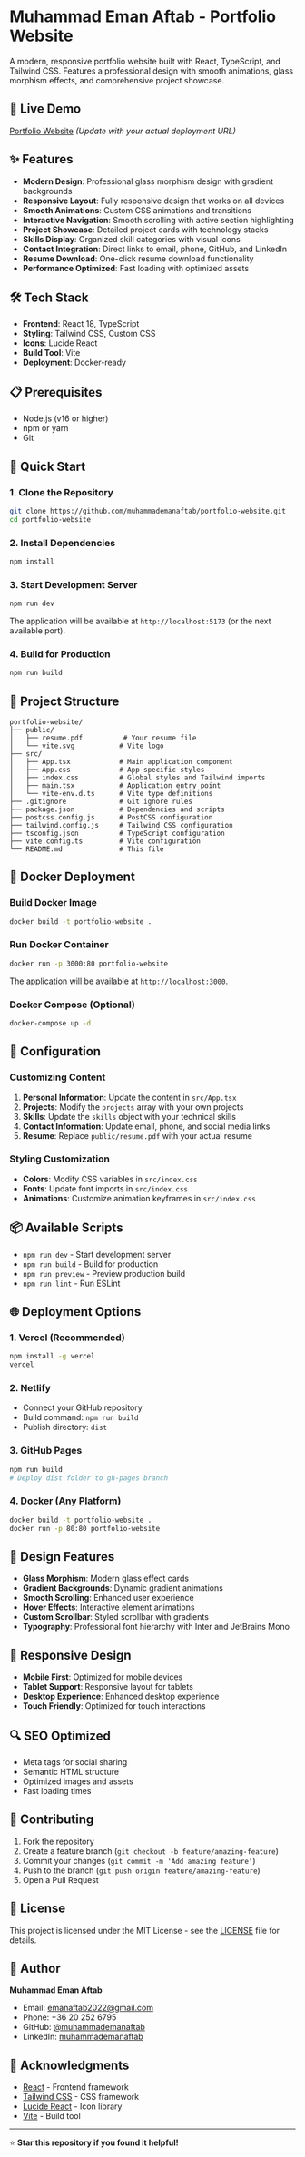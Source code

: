 # Muhammad Eman Aftab - Portfolio Website

A modern, responsive portfolio website built with React, TypeScript, and Tailwind CSS. Features a professional design with smooth animations, glass morphism effects, and comprehensive project showcase.

## 🚀 Live Demo

[Portfolio Website](https://your-deployment-url.com) *(Update with your actual deployment URL)*

## ✨ Features

- **Modern Design**: Professional glass morphism design with gradient backgrounds
- **Responsive Layout**: Fully responsive design that works on all devices
- **Smooth Animations**: Custom CSS animations and transitions
- **Interactive Navigation**: Smooth scrolling with active section highlighting
- **Project Showcase**: Detailed project cards with technology stacks
- **Skills Display**: Organized skill categories with visual icons
- **Contact Integration**: Direct links to email, phone, GitHub, and LinkedIn
- **Resume Download**: One-click resume download functionality
- **Performance Optimized**: Fast loading with optimized assets

## 🛠️ Tech Stack

- **Frontend**: React 18, TypeScript
- **Styling**: Tailwind CSS, Custom CSS
- **Icons**: Lucide React
- **Build Tool**: Vite
- **Deployment**: Docker-ready

## 📋 Prerequisites

- Node.js (v16 or higher)
- npm or yarn
- Git

## 🚀 Quick Start

### 1. Clone the Repository

```bash
git clone https://github.com/muhammademanaftab/portfolio-website.git
cd portfolio-website
```

### 2. Install Dependencies

```bash
npm install
```

### 3. Start Development Server

```bash
npm run dev
```

The application will be available at `http://localhost:5173` (or the next available port).

### 4. Build for Production

```bash
npm run build
```

## 📁 Project Structure

```
portfolio-website/
├── public/
│   ├── resume.pdf          # Your resume file
│   └── vite.svg           # Vite logo
├── src/
│   ├── App.tsx            # Main application component
│   ├── App.css            # App-specific styles
│   ├── index.css          # Global styles and Tailwind imports
│   ├── main.tsx           # Application entry point
│   └── vite-env.d.ts      # Vite type definitions
├── .gitignore             # Git ignore rules
├── package.json           # Dependencies and scripts
├── postcss.config.js      # PostCSS configuration
├── tailwind.config.js     # Tailwind CSS configuration
├── tsconfig.json          # TypeScript configuration
├── vite.config.ts         # Vite configuration
└── README.md              # This file
```

## 🐳 Docker Deployment

### Build Docker Image

```bash
docker build -t portfolio-website .
```

### Run Docker Container

```bash
docker run -p 3000:80 portfolio-website
```

The application will be available at `http://localhost:3000`.

### Docker Compose (Optional)

```bash
docker-compose up -d
```

## 🔧 Configuration

### Customizing Content

1. **Personal Information**: Update the content in `src/App.tsx`
2. **Projects**: Modify the `projects` array with your own projects
3. **Skills**: Update the `skills` object with your technical skills
4. **Contact Information**: Update email, phone, and social media links
5. **Resume**: Replace `public/resume.pdf` with your actual resume

### Styling Customization

- **Colors**: Modify CSS variables in `src/index.css`
- **Fonts**: Update font imports in `src/index.css`
- **Animations**: Customize animation keyframes in `src/index.css`

## 📦 Available Scripts

- `npm run dev` - Start development server
- `npm run build` - Build for production
- `npm run preview` - Preview production build
- `npm run lint` - Run ESLint

## 🌐 Deployment Options

### 1. Vercel (Recommended)
```bash
npm install -g vercel
vercel
```

### 2. Netlify
- Connect your GitHub repository
- Build command: `npm run build`
- Publish directory: `dist`

### 3. GitHub Pages
```bash
npm run build
# Deploy dist folder to gh-pages branch
```

### 4. Docker (Any Platform)
```bash
docker build -t portfolio-website .
docker run -p 80:80 portfolio-website
```

## 🎨 Design Features

- **Glass Morphism**: Modern glass effect cards
- **Gradient Backgrounds**: Dynamic gradient animations
- **Smooth Scrolling**: Enhanced user experience
- **Hover Effects**: Interactive element animations
- **Custom Scrollbar**: Styled scrollbar with gradients
- **Typography**: Professional font hierarchy with Inter and JetBrains Mono

## 📱 Responsive Design

- **Mobile First**: Optimized for mobile devices
- **Tablet Support**: Responsive layout for tablets
- **Desktop Experience**: Enhanced desktop experience
- **Touch Friendly**: Optimized for touch interactions

## 🔍 SEO Optimized

- Meta tags for social sharing
- Semantic HTML structure
- Optimized images and assets
- Fast loading times

## 🤝 Contributing

1. Fork the repository
2. Create a feature branch (`git checkout -b feature/amazing-feature`)
3. Commit your changes (`git commit -m 'Add amazing feature'`)
4. Push to the branch (`git push origin feature/amazing-feature`)
5. Open a Pull Request

## 📄 License

This project is licensed under the MIT License - see the [LICENSE](LICENSE) file for details.

## 👤 Author

**Muhammad Eman Aftab**
- Email: emanaftab2022@gmail.com
- Phone: +36 20 252 6795
- GitHub: [@muhammademanaftab](https://github.com/muhammademanaftab)
- LinkedIn: [muhammademanaftab](https://linkedin.com/in/muhammademanaftab)

## 🙏 Acknowledgments

- [React](https://reactjs.org/) - Frontend framework
- [Tailwind CSS](https://tailwindcss.com/) - CSS framework
- [Lucide React](https://lucide.dev/) - Icon library
- [Vite](https://vitejs.dev/) - Build tool

---

⭐ **Star this repository if you found it helpful!**
